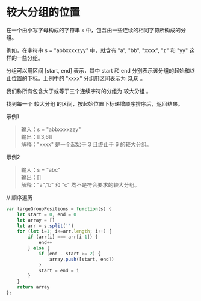 # 较大分组的位置

在一个由小写字母构成的字符串 s 中，包含由一些连续的相同字符所构成的分组。

例如，在字符串 s = "abbxxxxzyy" 中，就含有 "a", "bb", "xxxx", "z" 和 "yy" 这样的一些分组。

分组可以用区间 [start, end] 表示，其中 start 和 end 分别表示该分组的起始和终止位置的下标。上例中的 "xxxx" 分组用区间表示为 [3,6] 。

我们称所有包含大于或等于三个连续字符的分组为 较大分组 。

找到每一个 较大分组 的区间，按起始位置下标递增顺序排序后，返回结果。

示例1
>输入：s = "abbxxxxzzy"<br>
输出：[[3,6]]<br>
解释："xxxx" 是一个起始于 3 且终止于 6 的较大分组。

示例2
>输入：s = "abc"<br>
 输出：[]<br>
 解释："a","b" 和 "c" 均不是符合要求的较大分组。


// 顺序遍历
```js
var largeGroupPositions = function(s) {
    let start = 0, end = 0
    let array = []
    let arr = s.split('')
    for (let i=1; i<=arr.length; i++) {
        if (arr[i] === arr[i-1]) {
            end++
        } else {
            if (end - start >= 2) {
                array.push([start, end])
            }
            start = end = i
        }
    }
    return array
};
```
